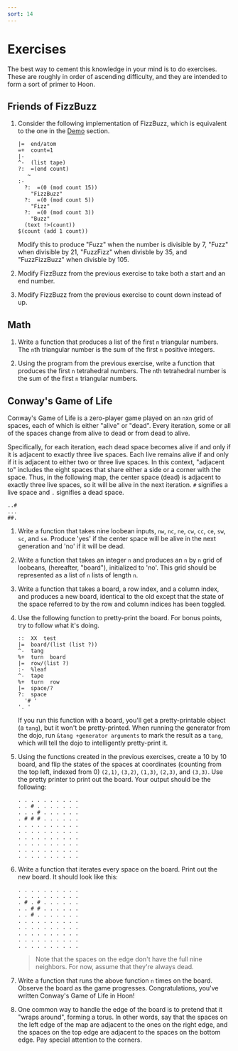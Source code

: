 ```yaml
---
sort: 14
---
```


# Exercises

The best way to cement this knowledge in your mind is to do
exercises.  These are roughly in order of ascending difficulty,
and they are intended to form a sort of primer to Hoon.

## Friends of FizzBuzz

1.  Consider the following implementation of FizzBuzz, which is
    equivalent to the one in the [Demo](demo) section.

    ```
    |=  end/atom
    =+  count=1
    |-
    ^-  (list tape)
    ?:  =(end count)
       ~
    :-
      ?:  =(0 (mod count 15))
        "FizzBuzz"
      ?:  =(0 (mod count 5))
        "Fizz"
      ?:  =(0 (mod count 3))
        "Buzz"
      (text !>(count))
    $(count (add 1 count))
    ```

    Modify this to produce "Fuzz" when the number is divisible by
    7, "Fuzz" when divisible by 21, "FuzzFizz" when divisble by 35,
    and "FuzzFizzBuzz" when divisble by 105.

1.  Modify FizzBuzz from the previous exercise to take both a
    start and an end number.

1.  Modify FizzBuzz from the previous exercise to count down
    instead of up.

##  Math

1.  Write a function that produces a list of the first `n`
    triangular numbers.  The `n`th triangular number is the sum
    of the first `n` positive integers.

1.  Using the program from the previous exercise, write a
    function that produces the first `n` tetrahedral numbers.
    The `n`th tetrahedral number is the sum of the first `n`
    triangular numbers.

##  Conway's Game of Life

Conway's Game of Life is a zero-player game played on an `n`x`n`
grid of spaces, each of which is either "alive" or "dead".  Every
iteration, some or all of the spaces change from alive to dead or
from dead to alive.

Specifically, for each iteration, each dead space becomes alive
if and only if it is adjacent to exactly three live spaces.  Each
live remains alive if and only if it is adjacent to either two or
three live spaces.  In this context, "adjacent to" includes the
eight spaces that share either a side or a corner with the space.
Thus, in the following map, the center space (dead) is adjacent
to exactly three live spaces, so it will be alive in the next
iteration.  `#` signifies a live space and `.` signifies a dead
space.

    ..#
    ...
    ##.


1.  Write a function that takes nine loobean inputs, `nw`, `nc`,
    `ne`, `cw`, `cc`, `ce`, `sw`, `sc`, and `se`.  Produce 'yes'
    if the center space will be alive in the next generation and
    'no' if it will be dead.

1.  Write a function that takes an integer `n` and produces an
    `n` by `n` grid of loobeans, (hereafter, "board"),
    initialized to 'no'.  This grid should be represented as a
    list of `n` lists of length `n`.

1.  Write a function that takes a board, a row index, and a
    column index, and produces a new board, identical to the old
    except that the state of the space referred to by the row and
    column indices has been toggled.

1.  Use the following function to pretty-print the board.  For
    bonus points, try to follow what it's doing.

    ```
    ::  XX  test
    |=  board/(list (list ?))
    ^-  tang
    %+  turn  board
    |=  row/(list ?)
    :-  %leaf
    ^-  tape
    %+  turn  row
    |=  space/?
    ?:  space
      '# '
    '. '
    ```

    If you run this function with a board, you'll get a
    pretty-printable object (a `tang`), but it won't be
    pretty-printed.  When running the generator from the dojo,
    run `&tang +generator arguments` to mark the result as a
    `tang`, which will tell the dojo to intelligently
    pretty-print it.

1.  Using the functions created in the previous exercises, create
    a 10 by 10 board, and flip the states of the spaces at
    coordinates (counting from the top left, indexed from 0)
    `(2,1)`, `(3,2)`, `(1,3)`, `(2,3)`, and `(3,3)`.  Use the
    pretty printer to print out the board.  Your output should be
    the following:

    ```
    . . . . . . . . . .
    . . # . . . . . . .
    . . . # . . . . . .
    . # # # . . . . . .
    . . . . . . . . . .
    . . . . . . . . . .
    . . . . . . . . . .
    . . . . . . . . . .
    . . . . . . . . . .
    . . . . . . . . . .
    ```

1.  Write a function that iterates every space on the board.
    Print out the new board.  It should look like this:

    ```
    . . . . . . . . . .
    . . . . . . . . . .
    . # . # . . . . . .
    . . # # . . . . . .
    . . # . . . . . . .
    . . . . . . . . . .
    . . . . . . . . . .
    . . . . . . . . . .
    . . . . . . . . . .
    . . . . . . . . . .
    ```

    >  Note that the spaces on the edge don't have the full nine
    >  neighbors.  For now, assume that they're always dead.

1.  Write a function that runs the above function `n` times on
    the board.  Observe the board as the game progresses.
    Congratulations, you've written Conway's Game of Life in
    Hoon!

1.  One common way to handle the edge of the board is to pretend
    that it "wraps around", forming a torus.  In other words, say
    that the spaces on the left edge of the map are adjacent to
    the ones on the right edge, and the spaces on the top edge
    are adjacent to the spaces on the bottom edge.  Pay special
    attention to the corners.
